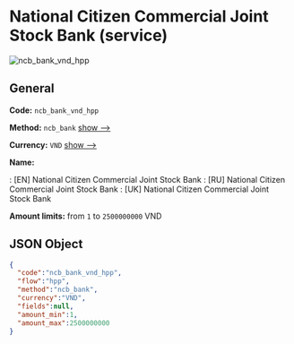 
# National Citizen Commercial Joint Stock Bank (service) 
![ncb_bank_vnd_hpp](https://static.openfintech.io/payment_methods/ncb_bank_vnd_hpp/logo.svg?w=400&c=v0.59.26#w200)  

## General 
 
**Code:** `ncb_bank_vnd_hpp` 
 
**Method:** `ncb_bank` 
 [show -->](/payment-methods/ncb_bank/) 
 
**Currency:** `VND` [show -->](/currencies/VND/) 
 
**Name:** 
 
:	[EN] National Citizen Commercial Joint Stock Bank 
:	[RU] National Citizen Commercial Joint Stock Bank 
:	[UK] National Citizen Commercial Joint Stock Bank 
 
**Amount limits:** from `1` to `2500000000` VND 

## JSON Object 

```json
{
  "code":"ncb_bank_vnd_hpp",
  "flow":"hpp",
  "method":"ncb_bank",
  "currency":"VND",
  "fields":null,
  "amount_min":1,
  "amount_max":2500000000
}
```  
